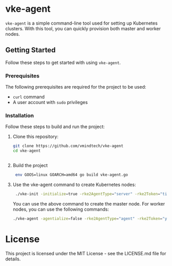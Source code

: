 # vke-agent

`vke-agent` is a simple command-line tool used for setting up Kubernetes clusters. With this tool, you can quickly provision both master and worker nodes.

## Getting Started

Follow these steps to get started with using `vke-agent`.

### Prerequisites

The following prerequisites are required for the project to be used:

- `curl` command
- A user account with `sudo` privileges

### Installation

Follow these steps to build and run the project:

1. Clone this repository:

   ```bash
   git clone https://github.com/vmindtech/vke-agent
   cd vke-agent
  

2. Build the project
   ```bash
    env GOOS=linux GOARCH=amd64 go build vke-agent.go
    ```
3. Use the vke-agent command to create Kubernetes nodes:
   ```bash
    ./vke-init -initialize=true -rke2AgentType="server" -rke2Token="tiNI9s62On77H05Y6vsWtVkcZW7el7TfU2z=gwRJt" -serverAddress="LB-ADDRESS" -kubeversion="v1.28.2+rke2r1"  -tlsSan="LB-ADDRESS"
    ```
   You can use the above command to create the master node. For worker nodes, you can use the following commands:
      ```bash
    ./vke-agent -agentialize=false -rke2AgentType="agent" -rke2Token="your-token" -serverAddress="https://your-adress:9345" -kubeversion="v1.28.2+rke2r1"  -tlsSan="your-loadbalancer-adress"

    ```

# License
This project is licensed under the MIT License - see the LICENSE.md file for details.

